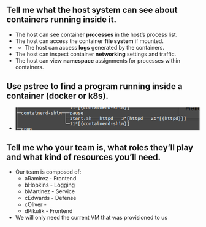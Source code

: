 ## Tell me what the host system can see about containers running inside it.  
- The host can see container **processes** in the host’s process list.
- The host can access the container **file system** if mounted.
- - The host can access **logs** generated by the containers.
- The host can inspect container **networking** settings and traffic.
- The host can view **namespace** assignments for processes within containers.
## Use pstree to find a program running inside a container (docker or k8s).  
- ![diagram](CYBR410/pstree.png)
## Tell me who your team is, what roles they’ll play and what kind of resources you’ll need.
- Our team is composed of:
	- aRamirez - Frontend
	- bHopkins - Logging
	- bMartinez - Service
	- cEdwards - Defense
	- cOliver -
	- dPikulik - Frontend
- We will only need the current VM that was provisioned to us
